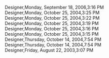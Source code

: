 ﻿Designer,Monday, September 18, 2006,3:16 PM  Designer,Monday, October 25, 2004,3:25 PM  Designer,Monday, October 25, 2004,3:22 PM  Designer,Monday, October 25, 2004,3:19 PM  Designer,Monday, October 25, 2004,3:16 PM  Designer,Monday, October 25, 2004,3:15 PM  Designer,Thursday, October 14, 2004,7:54 PM  Designer,Thursday, October 14, 2004,7:54 PM  Designer,Friday, August 22, 2003,3:07 PM